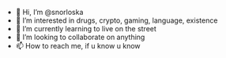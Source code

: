 - 👋 Hi, I’m @snorloska
- 👀 I’m interested in drugs, crypto, gaming, language, existence
- 🌱 I’m currently learning to live on the street 
- 💞️ I’m looking to collaborate on anything 
- 📫 How to reach me, if u know u know

<!---
snorloska/snorloska is a ✨ special ✨ repository because its `README.md` (this file) appears on your GitHub profile.
You can click the Preview link to take a look at your changes.
--->
